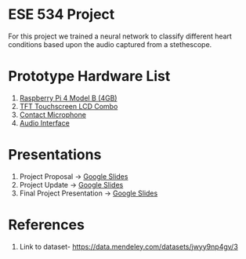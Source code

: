 # ESE 534 Project

For this project we trained a neural network to classify different heart conditions based
upon the audio captured from a stethescope.

# Prototype Hardware List

1. [Raspberry Pi 4 Model B (4GB)](https://www.amazon.com/Raspberry-Model-2019-Quad-Bluetooth/dp/B07TC2BK1X?crid=2WSB5NCICBTQT&dib=eyJ2IjoiMSJ9.4wZGiZcG7IfVeIs8ylcbr6mlJTaWxTi_gQsqNys_p56g93SxWajOISz7n7NLVuWlO44OOTtn4Di3h0scza847F67H11ZYBsUBKIUb4c-mb89GzgCWAUjjjLXte9O76t7a_IjIZYTVIdJWccl2-LYK9PvkUYUhfaZ1VNsehDPlHaWl5ye0bvkLEeAbWmMLRFfPivZZHmi03oalBw7TCUo_FWONduvms1IvrbXE2b6BeE.g4b0qQn1EIh2ipr_xFNCpH1ccENgtHyV_pvvcBI_d3w&dib_tag=se&keywords=raspberry%2Bpi%2B4%2B4gb&qid=1730238949&sprefix=raspberry%2Bpi%2B4%2B4gb%2Caps%2C63&sr=8-1&th=1)
2. [TFT Touchscreen LCD Combo](https://www.amazon.com/Elecrow-Display-Monitor-800x480-Raspberry/dp/B013JECYF2?ie=UTF8&linkCode=ll1&tag=mmjjg-20&linkId=df2d8e154ca1d5ca9fb992d34677ebd3)
3. [Contact Microphone](https://www.amazon.com/TraderPlus-Contact-Microphone-Mandolin-Ukulele/dp/B07795XHLH?dib=eyJ2IjoiMSJ9.-PibDNlinRz79bIpdumGJCj5SKcO5wRmS_PzLIC5PEcEoz0PU5lD3q9dJG217udvm7ZCRAL9eI920l11ieI9KDQl2L_EcE4u42Q6ctQ8B52h8W04AGdgH_Cwmo8HF9gt6I9mP6FaC9_6M3RIbNfx-AIdTX29Lb2_3bWUs85w5Ac0F5UDV-o08cKrLZwze9r-ecVvDuPJxOCJNuDmtSuuRH17aM_4wkZgZ-sKiVa-fBHvIfqOZkhDNFsAFtgX__AuqeWRquZCA3IQylNxUz5xDv5QKWBXUwXb17QRFlXE9dg.wqhUTmOJQvG4WAyFabFC6OWIoQyxcb3-5AYxlKpNW6U&dib_tag=se&keywords=contact+microphone&qid=1730237679&sr=8-6)
4. [Audio Interface](https://www.amazon.com/Cubilux-Interface-Recording-Podcasting-Microphone/dp/B0CNVYBWX7?dib=eyJ2IjoiMSJ9.Ofrj2bZelm_WzHOYXuF4xD2rZGRMGAFVo9x3D2Boiai_ilZXqte-1ONtO9hSfxS9d2WbchPdunMGFGTGg57dDANOe-8n1zReJjqKjU6mbQET77tCc4HYpP-bu5rUoWFEFwoyDnpWGGYWRI3pbvHwnmtF3bFTqHl8zfzbwXd1lyHoAQPEZFczwQNTQJnCF0dQrsr6dOYcNJJmpA1ZjsGf7u5hgeLtRfpolzLeWaRFPshqB_uLMAsB69wq-vmQFyKhQPn8YxvrmY9a5ScIeNkR4bmDTDaBEQLwWc8pmgD3kcM.LMWHNc9LS0k0V2QQgOzuBAtqeipPFGg7KTkkakTJcyM&dib_tag=se&keywords=1%2F4+inch+mic+to+usb+recording&qid=1730239633&sr=8-3)

# Presentations

1. Project Proposal -> [Google Slides](https://docs.google.com/presentation/d/1aXbahbYvR3ogfZQphlLMT6WEJyvsSsBNSmaAJ0Ditho/edit?usp=sharing)
2. Project Update -> [Google Slides](https://docs.google.com/presentation/d/1LXJPXgqKAhqQOGMH2-iJlxAw4sVpgobF7beq2gKrMow/edit?usp=sharing)
3. Final Project Presentation -> [Google Slides](https://docs.google.com/presentation/d/1EZRK4yBZxasGEvvpLq_ITC8wzQ_Pyq9NcL5rzugWilU/edit?usp=sharing)

# References

1. Link to dataset- https://data.mendeley.com/datasets/jwyy9np4gv/3
